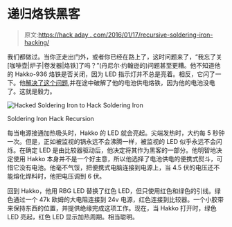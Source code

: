 # 递归烙铁黑客

> 原文:[https://hack aday . com/2016/01/17/recursive-soldering-iron-hacking/](https://hackaday.com/2016/01/17/recursive-soldering-iron-hacking/)

我们都做过。当你正走出门外，或者你已经在路上了，这时问题来了，“我忘了关[咖啡壶|炉子|卷发器|烙铁]了吗？”(丹尼尔·约翰逊的)问题甚至更糟。他不知道他的 Hakko-936 烙铁是否关闭，因为 LED 指示灯并不总是亮着。相反，它闪了一下。他[解决了这个问题](http://danielelectronics.com/2016/01/12/hakko-936-led-modification/),并在途中破解了他的电池供电烙铁，因为他的电池没电了。这就是毅力。

![Hacked Soldering Iron to Hack Soldering Iron](../Images/d7914b31a855d6764bec847d55182344.png)

Soldering Iron Hack Recursion

每当电源接通加热吸头时，Hakko 的 LED 就会亮起。尖端发热时，大约每 5 秒钟一次。但是，正如被监视的锅永远不会沸腾一样，被监视的 LED 似乎永远不会闪烁。在确定 LED 是由比较器驱动后，他决定将其作为黑客的一部分。他明智地决定使用 Hakko 本身并不是一个好主意，所以他选择了电池供电的便携式熨斗，可惜它没有电池。他毫不气馁，把便携式电脑连接到电源上，当 4.5 伏的电压还不能熔化焊料时，他把电压调到 6 伏。

回到 Hakko，他用 RBG LED 替换了红色 LED，但只使用红色和绿色的引线。绿色通过一个 47k 欧姆的大电阻连接到 24v 电源，红色连接到比较器。一个小胶带来保持东西的位置，并提供绝缘完成这项工作。现在，当 Hakko 打开时，绿色 LED 亮起，红色 LED 显示加热周期。相当聪明。